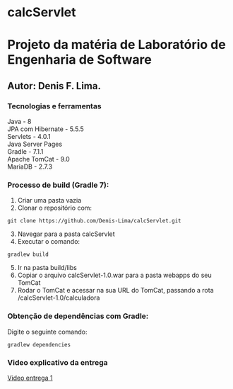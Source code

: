 # calcServlet

# Projeto da matéria de Laboratório de Engenharia de Software
## Autor: Denis F. Lima.

### Tecnologias e ferramentas

Java - 8  
JPA com Hibernate - 5.5.5  
Servlets - 4.0.1  
Java Server Pages  
Gradle - 7.1.1  
Apache TomCat - 9.0  
MariaDB - 2.7.3


### Processo de build (Gradle 7):
1. Criar uma pasta vazia
2. Clonar o repositório com:  
```console
git clone https://github.com/Denis-Lima/calcServlet.git
```
3. Navegar para a pasta calcServlet
4. Executar o comando: 
```console
gradlew build
```
5. Ir na pasta build/libs
6. Copiar o arquivo calcServlet-1.0.war para a pasta webapps do seu TomCat
7. Rodar o TomCat e acessar na sua URL do TomCat, passando a rota /calcServlet-1.0/calculadora


### Obtenção de dependências com Gradle:
Digite o seguinte comando:
```console
gradlew dependencies
```

### Video explicativo da entrega
[Video entrega 1](https://www.youtube.com/watch?v=WyqoCjqRQ1Q)
